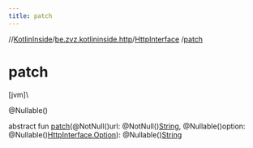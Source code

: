 ```yaml
---
title: patch
---
```

//[KotlinInside](../../../index.html)/[be.zvz.kotlininside.http](../index.html)/[HttpInterface](index.html)
/[patch](patch.html)

# patch

[jvm]\

@Nullable()

abstract fun [patch](patch.html)(@NotNull()url:
@NotNull()[String](https://docs.oracle.com/javase/7/docs/api/java/lang/String.html), @Nullable()option:
@Nullable()[HttpInterface.Option](-option/index.html)):
@Nullable()[String](https://docs.oracle.com/javase/7/docs/api/java/lang/String.html)




